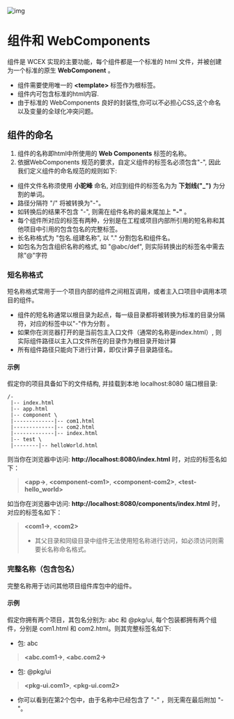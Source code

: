 <!--DESC: {icon:{name:"explore"},id:1} -->

![img](@/@wcex/doc/assets/logo.svg{width:16em;height:6em})

# 组件和 WebComponents

组件是 WCEX 实现的主要功能，每个组件都是一个标准的 html 文件，并被创建为一个标准的原生 **WebComponent** 。
- 组件需要使用唯一的 **\<template\>** 标签作为根标签。
- 组件内可包含标准的html内容.
- 由于标准的 WebComponents 良好的封装性,你可以不必担心CSS,这个命名以及变量的全球化冲突问题。

## 组件的命名
1. 组件的名称即html中所使用的 **Web Components** 标签的名称。
2. 依据WebComponents 规范的要求，自定义组件的标签名必须包含"-", 因此我们定义组件的命名规范的规则如下:

- 组件文件名称须使用 **小驼峰** 命名, 对应到组件的标签名为为 **下划线("_")** 为分割的单词。
- 路径分隔符 "/" 将被转换为"-"。
- 如转换后的结果不包含 "-", 则需在组件名称的最末尾加上 **"-"** 。
- 每个组件所对应的标签有两种，分别是在工程或项目内部所引用的短名称和其他项目中引用的包含包名的完整标签。
- 长名称格式为 "包名.组建名称", 以 "." 分割包名和组件名。
- 如包名为包含组织名称的格式, 如 "@abc/def", 则实际转换出的标签名中需去除"@"字符

### 短名称格式
短名称格式常用于一个项目内部的组件之间相互调用，或者主入口项目中调用本项目的组件。
- 组件的短名称通常以根目录为起点，每一级目录都将被转换为标准的目录分隔符，对应的标签中以"-"作为分割 。
- 如果你在浏览器打开的是当前包主入口文件（通常的名称是index.html）, 则实际组件路径以主入口文件所在的目录作为根目录开始计算
- 所有组件路径只能向下进行计算，即仅计算子目录路径名。

#### 示例
假定你的项目具备如下的文件结构, 并挂载到本地 localhost:8080 端口根目录:
```text
/-
 |-- index.html
 |-- app.html
 |-- component \
 |-------------|-- com1.html
 |-------------|-- com2.html
 |-------------|-- index.html
 |-- test \
 |--------|-- helloWorld.html 
```

则当你在浏览器中访问: __http://localhost:8080/index.html__ 时，对应的标签名如下：

> **\<app-\>**, **\<component-com1\>**, **\<component-com2\>**, **\<test-hello_world\>**

如当你在浏览器中访问: __http://localhost:8080/components/index.html__ 时，对应的标签名如下：

> **\<com1-\>**, **\<com2\>**
> - 其父目录和同级目录中组件无法使用短名称进行访问，如必须访问则需要长名称命名格式。

### 完整名称（包含包名）
完整名称用于访问其他项目组件库包中的组件。

#### 示例
假定你拥有两个项目，其包名分别为: abc 和 @pkg/ui, 每个包装都拥有两个组件，分别是 com1.html 和 com2.html。则其完整标签名如下:

- 包: abc
>  **\<abc.com1-\>**, **\<abc.com2-\>**

- 包: @pkg/ui
>  **\<pkg-ui.com1\>**, **\<pkg-ui.com2\>**

- 你可以看到在第2个包中，由于名称中已经包含了 "-" ，则无需在最后附加 "-"。


